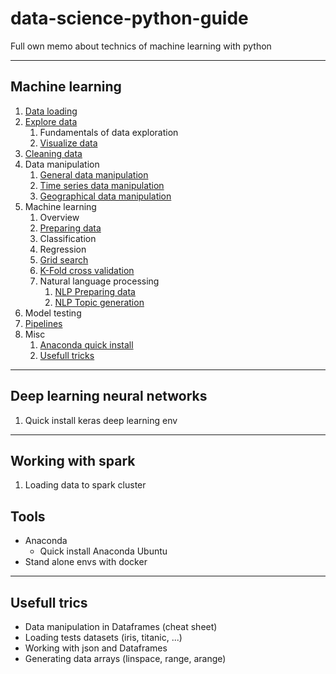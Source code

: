 # data-science-python-guide
Full own memo about technics of machine learning with python

---

## Machine learning

1. [Data loading](./data-loading.md)
2. [Explore data](./explore-data.md)
    1. Fundamentals of data exploration
    2. [Visualize data](./visualize-data.md)
3. [Cleaning data](./cleaning-data.md)
4. Data manipulation
    1. [General data manipulation](./data-manipulation.md)
    2. [Time series data manipulation](./data-manipulation-time-series.md)
    3. [Geographical data manipulation](./data-manipulation-geodata.md)
5. Machine learning
    1. Overview
    2. [Preparing data](./preparing-data.md)
    3. Classification
    4. Regression
    5. [Grid search](./ml-grid-search.md)
    6. [K-Fold cross validation](./ml-k-fold-cross-validation.md)
    7. Natural language processing
        1. [NLP Preparing data](./nlp-preparing-data.md)
        2. [NLP Topic generation](./nlp-topics-generation.md)
6. Model testing
7. [Pipelines](./pipelines.md)
8. Misc
    1. [Anaconda quick install](./quick-install-anaconda-ubuntu.md)
    2. [Usefull tricks](./usefull-trics.md)




---

## Deep learning neural networks

1. Quick install keras deep learning env

---

## Working with spark

1. Loading data to spark cluster

## Tools

* Anaconda
    * Quick install Anaconda Ubuntu
* Stand alone envs with docker

---
## Usefull trics

* Data manipulation in Dataframes (cheat sheet)
* Loading tests datasets (iris, titanic, ...)
* Working with json and Dataframes
* Generating data arrays (linspace, range, arange)

